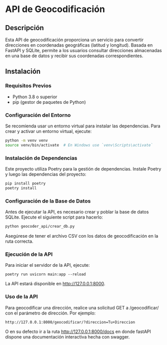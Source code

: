# API de Geocodificación

## Descripción
Esta API de geocodificación proporciona un servicio para convertir direcciones en coordenadas geográficas (latitud y longitud). Basada en FastAPI y SQLite, permite a los usuarios consultar direcciones almacenadas en una base de datos y recibir sus coordenadas correspondientes.

## Instalación

### Requisitos Previos
- Python 3.8 o superior
- pip (gestor de paquetes de Python)

### Configuración del Entorno
Se recomienda usar un entorno virtual para instalar las dependencias. Para crear y activar un entorno virtual, ejecute:

```bash
python -m venv venv
source venv/bin/activate  # En Windows use `venv\Scripts\activate`
```

### Instalación de Dependencias
Este proyecto utiliza Poetry para la gestión de dependencias. Instale Poetry y luego las dependencias del proyecto:

```bash
pip install poetry
poetry install
```
### Configuración de la Base de Datos
Antes de ejecutar la API, es necesario crear y poblar la base de datos SQLite. Ejecute el siguiente script para hacerlo:

```bash
python geocoder_api/crear_db.py
```

Asegúrese de tener el archivo CSV con los datos de geocodificación en la ruta correcta.

### Ejecución de la API

Para iniciar el servidor de la API, ejecute:

```
poetry run uvicorn main:app --reload
```

La API estará disponible en http://127.0.0.1:8000.

### Uso de la API

Para geocodificar una dirección, realice una solicitud GET a /geocodificar/ con el parámetro de dirección. Por ejemplo:

```
http://127.0.0.1:8000/geocodificar/?direccion=Tu+Direccion
```

O en su defecto ir a la ruta http://127.0.0.1:8000/docs en donde fastAPI dispone una documentación interactiva hecha con swagger. 

